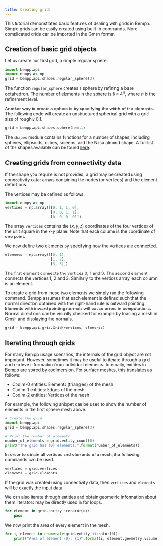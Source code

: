 ```yaml
---
title: Creating grids
---
```


This tutorial demonstrates basic features of dealing with grids in Bempp.
Simple grids can be easily created using built-in commands.
More complicated grids can be imported in the [Gmsh](http://gmsh.info/) format.

## Creation of basic grid objects
Let us create our first grid, a simple regular sphere.

```python
import bempp.api
import numpy as np
grid = bempp.api.shapes.regular_sphere(3)
```

The function `regular_sphere` creates a sphere by refining a base octahedron.
The number of elements in the sphere is $8\times4^n$, where $n$ is the refinement level.

Another way to create a sphere is by specifying the width of the elements.
The following code will create an unstructured spherical grid with a grid size of roughly 0.1.
```python
grid = bempp.api.shapes.sphere(h=0.1)
```

The ```shapes``` module contains functions for a number of shapes, including spheres, ellipsoids, cubes, screens, and the Nasa almond shape.
A full list of the shapes available can be found [here](https://bempp-cl.readthedocs.io/en/latest/docs/bempp/api/shapes/index.html).

## Creating grids from connectivity data
If the shape you require is not provided, a grid may be created using connectivity data: arrays containing the nodes (or vertices) and the element definitions.

The vertices may be defined as follows.
```python
import numpy as np
vertices = np.array([[0, 1, 1, 0],
                     [0, 0, 1, 1],
                     [0, 0, 0, 0]])
```
The array `vertices` contains the $(x,y,z)$ coordinates of the four vertices of the unit square in the $x$-$y$ plane. Note that each column is the coordinate of one point.

We now define two elements by specifying how the vertices are connected.
```python
elements = np.array([[0, 1],
                     [1, 2],
                     [3, 3]])
```
The first element connects the vertices 0, 1 and 3.
The second element connects the vertices 1, 2 and 3.
Similarly to the vertices array, each column is an element.

To create a grid from these two elements we simply run the following command.
Bempp assumes that each element is defined such that the normal direction obtained with the right-hand rule is outward pointing.
Elements with inward pointing normals will cause errors in computations.
Normal directions can be visually checked for example by loading a mesh in Gmsh and displaying the normals.

```python
grid = bempp.api.grid.Grid(vertices, elements)
```

## Iterating through grids
For many Bempp usage scenarios, the internals of the grid object are not important.
However, sometimes it may be useful to iterate through a grid and retrieve information from individual elements.
Internally, entities in Bempp are stored by codimension.
For surface meshes, this translates as follows:

+ Codim-0 entities: Elements (triangles) of the mesh
+ Codim-1 entities: Edges of the mesh
+ Codim-2 entities: Vertices of the mesh

For example, the following snippet can be used to show the number of elements in the first sphere mesh above.

```python
# Create the grid
import bempp.api
grid = bempp.api.shapes.regular_sphere(3)

# Print the number of elements
number_of_elements = grid.entity_count(0)
print("The grid has {0} elements.".format(number_of_elements))
```

In order to obtain all vertices and elements of a mesh, the following commands can be used.

```python
vertices = grid.vertices
elements = grid.elements
```

If the grid was created using connectivity data, then `vertices` and `elements` will be exactly the input data.

We can also iterate through entities and obtain geometric information about them.
Iterators may be directly used in for loops.

```python
for element in grid.entity_iterator(0):
    pass
```

We now print the area of every element in the mesh.

```python
for i, element in enumerate(grid.entity_iterator(0)):
    print("Area of element {0}: {1}".format(i, element.geometry.volume))
```
